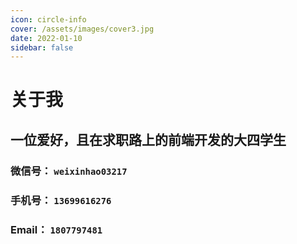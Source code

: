 ```yaml
---
icon: circle-info
cover: /assets/images/cover3.jpg
date: 2022-01-10
sidebar: false
---
```


# 关于我

## 一位爱好，且在求职路上的前端开发的大四学生

### 微信号： `weixinhao03217`
### 手机号： `13699616276`
### Email： `1807797481`



